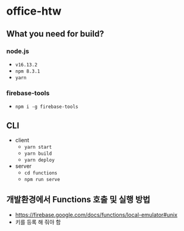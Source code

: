 # office-htw

## What you need for build?
### node.js
* `v16.13.2`
* `npm 8.3.1`
* `yarn`

### firebase-tools
* `npm i -g firebase-tools`

## CLI
* client
  * `yarn start`
  * `yarn build`
  * `yarn deploy`
* server
  * `cd functions`
  * `npm run serve`

## 개발환경에서 Functions 호출 및 실행 방법
* https://firebase.google.com/docs/functions/local-emulator#unix
* 키를 등록 해 줘야 함